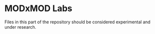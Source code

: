# MODxMOD Labs

Files in this part of the repository should be considered experimental and
under research.
